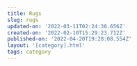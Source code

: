 ```yaml
---
title: Rugs
slug: rugs
updated-on: '2022-03-11T02:24:30.656Z'
created-on: '2022-02-10T15:29:23.712Z'
published-on: '2022-04-20T19:28:08.554Z'
layout: '[category].html'
tags: category
---
```



